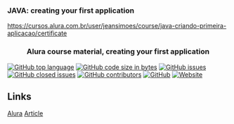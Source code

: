 ### JAVA: creating your first application

https://cursos.alura.com.br/user/jeansimoes/course/java-criando-primeira-aplicacao/certificate

<h3 align="center">Alura course material, creating your first application</h3>

[![GitHub top language](https://img.shields.io/github/languages/top/JeanPaulll/java-creating-first-application#readme.svg)]()
[![GitHub code size in bytes](https://img.shields.io/github/languages/code-size/JeanPaulll/java-creating-first-application.svg)]()
[![GitHub issues](https://img.shields.io/github/issues/JeanPaulll/java-creating-first-application.svg)]()
[![GitHub closed issues](https://img.shields.io/github/issues-closed/JeanPaulll/java-creating-first-application.svg)]()
[![GitHub contributors](https://img.shields.io/github/contributors/JeanPaulll/java-creating-first-application.svg)]()
[![GitHub](https://img.shields.io/github/license/mashape/apistatus.svg)](https://github.com/JeanPaulll/java-creating-first-application)
[![Website](https://img.shields.io/website-up-down-green-red/http/shields.io.svg?label=agenciacriamais)](http://www.agenciacriamais.com.br)

## Links

[Alura](https://www.alura.com.br/curso-online-java-criando-primeira-aplicacao)
[Article](https://www.alura.com.br/conteudo/java-criando-primeira-aplicacao)
